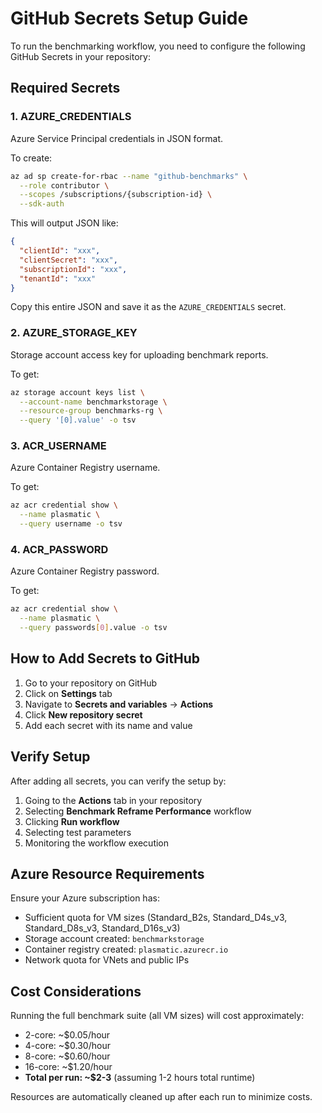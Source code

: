 # GitHub Secrets Setup Guide

To run the benchmarking workflow, you need to configure the following GitHub Secrets in your repository:

## Required Secrets

### 1. AZURE_CREDENTIALS
Azure Service Principal credentials in JSON format.

To create:
```bash
az ad sp create-for-rbac --name "github-benchmarks" \
  --role contributor \
  --scopes /subscriptions/{subscription-id} \
  --sdk-auth
```

This will output JSON like:
```json
{
  "clientId": "xxx",
  "clientSecret": "xxx",
  "subscriptionId": "xxx",
  "tenantId": "xxx"
}
```

Copy this entire JSON and save it as the `AZURE_CREDENTIALS` secret.

### 2. AZURE_STORAGE_KEY
Storage account access key for uploading benchmark reports.

To get:
```bash
az storage account keys list \
  --account-name benchmarkstorage \
  --resource-group benchmarks-rg \
  --query '[0].value' -o tsv
```

### 3. ACR_USERNAME
Azure Container Registry username.

To get:
```bash
az acr credential show \
  --name plasmatic \
  --query username -o tsv
```

### 4. ACR_PASSWORD
Azure Container Registry password.

To get:
```bash
az acr credential show \
  --name plasmatic \
  --query passwords[0].value -o tsv
```

## How to Add Secrets to GitHub

1. Go to your repository on GitHub
2. Click on **Settings** tab
3. Navigate to **Secrets and variables** → **Actions**
4. Click **New repository secret**
5. Add each secret with its name and value

## Verify Setup

After adding all secrets, you can verify the setup by:

1. Going to the **Actions** tab in your repository
2. Selecting **Benchmark Reframe Performance** workflow
3. Clicking **Run workflow**
4. Selecting test parameters
5. Monitoring the workflow execution

## Azure Resource Requirements

Ensure your Azure subscription has:
- Sufficient quota for VM sizes (Standard_B2s, Standard_D4s_v3, Standard_D8s_v3, Standard_D16s_v3)
- Storage account created: `benchmarkstorage`
- Container registry created: `plasmatic.azurecr.io`
- Network quota for VNets and public IPs

## Cost Considerations

Running the full benchmark suite (all VM sizes) will cost approximately:
- 2-core: ~$0.05/hour
- 4-core: ~$0.30/hour
- 8-core: ~$0.60/hour
- 16-core: ~$1.20/hour
- **Total per run: ~$2-3** (assuming 1-2 hours total runtime)

Resources are automatically cleaned up after each run to minimize costs.
